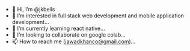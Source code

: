- 👋 Hi, I’m @jkbells
- 👀 I’m interested in full stack web development and mobile application development...
- 🌱 I’m currently learning react native...
- 💞️ I’m looking to collaborate on google colab...
- 📫 How to reach me (jawadkhanco@gmail.com)...

<!---
jkbells/jkbells is a ✨ special ✨ repository because its `README.md` (this file) appears on your GitHub profile.
You can click the Preview link to take a look at your changes.
--->

